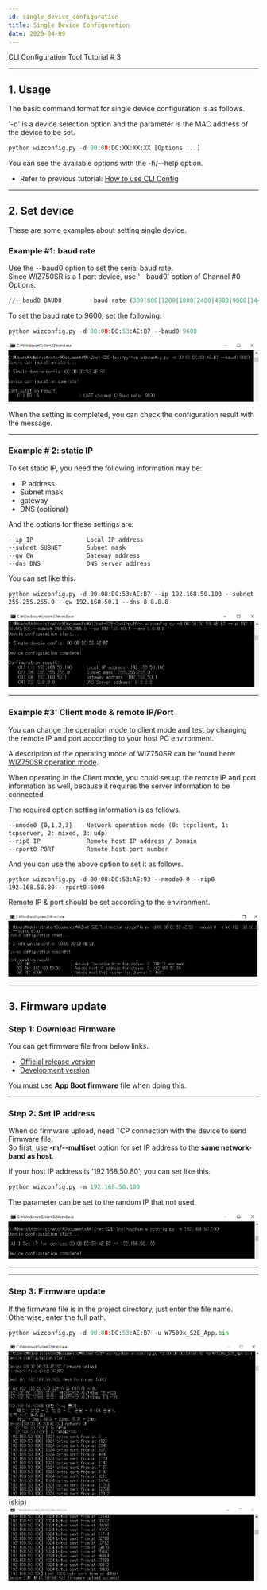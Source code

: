```yaml
---
id: single_device_configuration
title: Single Device Configuration
date: 2020-04-09
---
```


CLI Configuration Tool Tutorial # 3

-----

## 1. Usage

The basic command format for single device configuration is as follows.

'-d' is a device selection option and the parameter is the MAC address
of the device to be set.

``` python
python wizconfig.py -d 00:08:DC:XX:XX:XX [Options ...]
```

You can see the available options with the -h/--help option.

  - Refer to previous tutorial: [How to use CLI Config](how_to_use_cli_config_tool) 

-----

## 2. Set device

These are some examples about setting single device.

### Example \#1: baud rate

Use the --baud0 option to set the serial baud rate.  
Since WIZ750SR is a 1 port device, use '--baud0' option of Channel \#0
Options.

```python
//--baud0 BAUD0         baud rate (300|600|1200|1800|2400|4800|9600|14400|19200|28800|38400|57600|115200|230400)//
```

To set the baud rate to 9600, set the following:

```python
python wizconfig.py -d 00:08:DC:53:AE:B7 --baud0 9600
```

![](/img/products/configtool/single/set_baud.png)

When the setting is completed, you can check the configuration result with the message.

-----

### Example # 2: static IP

To set static IP, you need the following information may be:

  - IP address
  - Subnet mask
  - gateway
  - DNS (optional)

And the options for these settings are:

```
--ip IP               Local IP address
--subnet SUBNET       Subnet mask
--gw GW               Gateway address
--dns DNS             DNS server address
```

You can set like this.

``` 
python wizconfig.py -d 00:08:DC:53:AE:B7 --ip 192.168.50.100 --subnet 255.255.255.0 --gw 192.168.50.1 --dns 8.8.8.8
```

![](/img/products/configtool/single/set_static.png)

-----

### Example #3: Client mode & remote IP/Port

You can change the operation mode to client mode and test by changing the remote IP and port according to your host PC environment.

A description of the operating mode of WIZ750SR can be found here:  
[WIZ750SR operation mode](../users_manual-[EN]).

When operating in the Client mode, you could set up the remote IP and port information as well, because it requires the server information to be connected.

The required option setting information is as follows.

```
--nmode0 {0,1,2,3}    Network operation mode (0: tcpclient, 1: tcpserver, 2: mixed, 3: udp)
--rip0 IP             Remote host IP address / Domain
--rport0 PORT         Remote host port number
```

And you can use the above option to set it as follows.

``` 
python wizconfig.py -d 00:08:DC:53:AE:93 --nmode0 0 --rip0 192.168.50.80 --rport0 6000
```

Remote IP & port should be set according to the environment.

![](/img/products/wiz750sr/clitool/single/single_client.png)

-----

## 3. Firmware update

### Step 1: Download Firmware

You can get firmware file from below links.  

  - [Official release version](https://github.com/Wiznet/WIZ750SR/releases)
  - [Development version](https://github.com/Wiznet/WIZ750SR/tree/master/Projects/S2E_App/bin)

You must use **App Boot firmware** file when doing this.

-----

### Step 2: Set IP address

When do firmware upload, need TCP connection with the device to send Firmware file.  
So first, use **-m/--multiset** option for set IP address to the **same network-band as host**.

If your host IP address is '192.168.50.80', you can set like this.

``` python
python wizconfig.py -m 192.168.50.100
```

The parameter can be set to the random IP that not used.

![](/img/products/wiz750sr/clitool/single/fw_ipset.png)

-----

-----

### Step 3: Firmware update

If the firmware file is in the project directory, just enter the file name.  
Otherwise, enter the full path.

``` python
python wizconfig.py -d 00:08:DC:53:AE:B7 -u W7500x_S2E_App.bin
```

![](/img/products/wiz750sr/clitool/single/fw_up_1.png) (skip)
![](/img/products/wiz750sr/clitool/single/fw_up_2.png)
